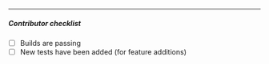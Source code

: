 ---
##### Contributor checklist
<!-- For completed items, change [ ] to [x].  -->
- [ ] Builds are passing
- [ ] New tests have been added (for feature additions)
